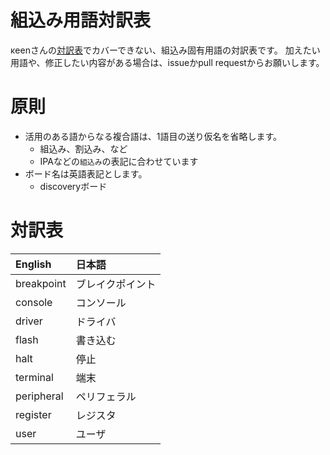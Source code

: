 # 組込み用語対訳表

κeenさんの[対訳表](https://github.com/rust-lang-ja/the-rust-programming-language-ja/blob/master/TranslationTable.md)でカバーできない、組込み固有用語の対訳表です。
加えたい用語や、修正したい内容がある場合は、issueかpull requestからお願いします。

# 原則

* 活用のある語からなる複合語は、1語目の送り仮名を省略します。
  + 組込み、割込み、など
  + IPAなどの`組込み`の表記に合わせています
* ボード名は英語表記とします。
  + discoveryボード

# 対訳表

| English                        | 日本語
|:-------------------------------|:-------------
| breakpoint                     | ブレイクポイント
| console                        | コンソール
| driver                         | ドライバ
| flash                          | 書き込む
| halt                           | 停止
| terminal                       | 端末
| peripheral                     | ペリフェラル
| register                       | レジスタ
| user                           | ユーザ
